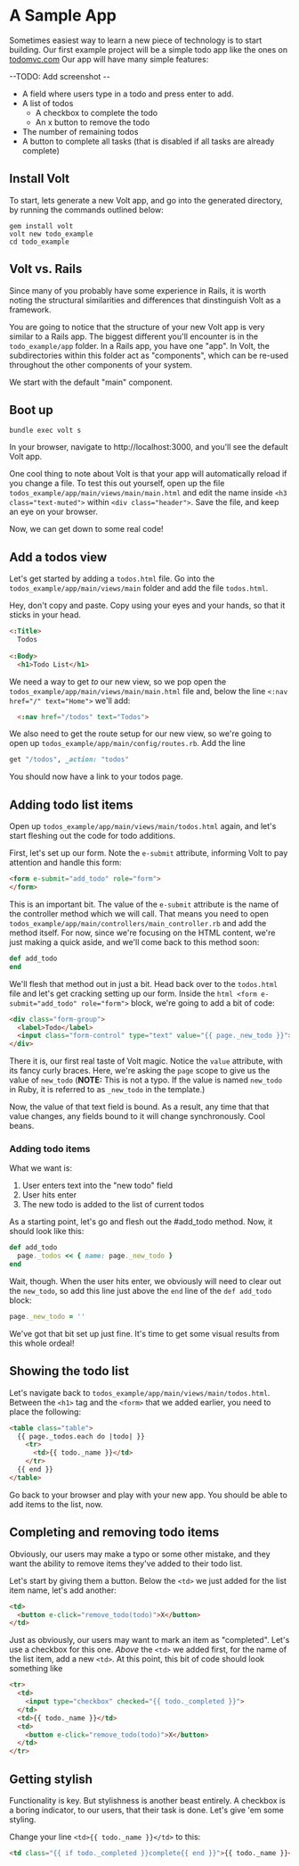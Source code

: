 # A Sample App

Sometimes easiest way to learn a new piece of technology is to start building.  Our first example project will be a simple todo app like the ones on [todomvc.com](http://todomvc.com/)  Our app will have many simple features:

--TODO: Add screenshot --

- A field where users type in a todo and press enter to add.
- A list of todos
    - A checkbox to complete the todo
    - An x button to remove the todo
- The number of remaining todos
- A button to complete all tasks (that is disabled if all tasks are already complete)

## Install Volt

To start, lets generate a new Volt app, and go into the generated directory, by running the commands outlined below:

```
gem install volt
volt new todo_example
cd todo_example
```

## Volt vs. Rails

Since many of you probably have some experience in Rails, it is worth noting the structural similarities and differences that dinstinguish Volt as a framework.

You are going to notice that the structure of your new Volt app is very similar to a Rails app. The biggest different you'll encounter is in the ```todo_example/app``` folder. In a Rails app, you have one "app". In Volt, the subdirectories within this folder act as "components", which can be re-used throughout the other components of your system.

We start with the default "main" component.

## Boot up

```
bundle exec volt s
```

In your browser, navigate to http://localhost:3000, and you'll see the default Volt app.

One cool thing to note about Volt is that your app will automatically reload if you change a file. To test this out yourself, open up the file ```todos_example/app/main/views/main/main.html``` and edit the name inside ```<h3 class="text-muted">``` within ```<div class="header">```. Save the file, and keep an eye on your browser.

Now, we can get down to some real code!

## Add a todos view

Let's get started by adding a ```todos.html``` file. Go into the ```todos_example/app/main/views/main``` folder and add the file ```todos.html```.

Hey, don't copy and paste. Copy using your eyes and your hands, so that it sticks in your head.

```html
<:Title>
  Todos
  
<:Body>
  <h1>Todo List</h1>
```

We need a way to get *to* our new view, so we pop open the ```todos_example/app/main/views/main/main.html``` file and, below the line ```<:nav href="/" text="Home">``` we'll add:

```html
  <:nav href="/todos" text="Todos">
```

We also need to get the route setup for our new view, so we're going to open up ```todos_example/app/main/config/routes.rb```. Add the line

```ruby
get "/todos", _action: "todos"
```

You should now have a link to your todos page.

## Adding todo list items

Open up ```todos_example/app/main/views/main/todos.html``` again, and let's start fleshing out the code for todo additions.

First, let's set up our form. Note the ```e-submit``` attribute, informing Volt to pay attention and handle this form:

```html
<form e-submit="add_todo" role="form">
</form>
```

This is an important bit. The value of the ```e-submit``` attribute is the name of the controller method which we will call. That means you need to open ```todos_example/app/main/controllers/main_controller.rb``` and add the method itself. For now, since we're focusing on the HTML content, we're just making a quick aside, and we'll come back to this method soon:

```ruby
def add_todo
end
```

We'll flesh that method out in just a bit. Head back over to the ```todos.html``` file and let's get cracking setting up our form. Inside the ```html <form e-submit="add_todo" role="form">``` block, we're going to add a bit of code:

```html
<div class="form-group">
  <label>Todo</label>
  <input class="form-control" type="text" value="{{ page._new_todo }}">
</div>
```

There it is, our first real taste of Volt magic. Notice the ```value``` attribute, with its fancy curly braces. Here, we're asking the ```page``` scope to give us the value of ```new_todo``` (**NOTE:** This is not a typo. If the value is named ```new_todo``` in Ruby, it is referred to as ```_new_todo``` in the template.)

Now, the value of that text field is bound. As a result, any time that that value changes, any fields bound to it will change synchronously. Cool beans.

### Adding todo items

What we want is:

  1. User enters text into the "new todo" field
  2. User hits enter
  3. The new todo is added to the list of current todos

As a starting point, let's go and flesh out the #add_todo method. Now, it should look like this:

```ruby
def add_todo
  page._todos << { name: page._new_todo }
end 
```

Wait, though. When the user hits enter, we obviously will need to clear out the ```new_todo```, so add this line just above the ```end``` line of the ```def add_todo``` block:

```ruby
page._new_todo = ''
```

We've got that bit set up just fine. It's time to get some visual results from this whole ordeal!

## Showing the todo list

Let's navigate back to ```todos_example/app/main/views/main/todos.html```. Between the ```<h1>``` tag and the ```<form>``` that we added earlier, you need to place the following:

```html
<table class="table">
  {{ page._todos.each do |todo| }}
    <tr>
      <td>{{ todo._name }}</td>
    </tr>
  {{ end }}
</table>
```

Go back to your browser and play with your new app. You should be able to add items to the list, now.

## Completing and removing todo items

Obviously, our users may make a typo or some other mistake, and they want the ability to remove items they've added to their todo list.

Let's start by giving them a button. Below the ```<td>``` we just added for the list item name, let's add another:

```html
<td>
  <button e-click="remove_todo(todo)">X</button>
</td>
```

Just as obviously, our users may want to mark an item as "completed". Let's use a checkbox for this one. *Above* the ```<td>``` we added first, for the name of the list item, add a new ```<td>```. At this point, this bit of code should look something like

```html
<tr>
  <td>
    <input type="checkbox" checked="{{ todo._completed }}">
  </td>
  <td>{{ todo._name }}</td>
  <td>
    <button e-click="remove_todo(todo)">X</button>
  </td>
</tr>
```

## Getting stylish

Functionality is key. But stylishness is another beast entirely. A checkbox is a boring indicator, to our users, that their task is done. Let's give 'em some styling.

Change your line ```<td>{{ todo._name }}</td>``` to this:

```html
<td class="{{ if todo._completed }}complete{{ end }}">{{ todo._name }}</td>
```
